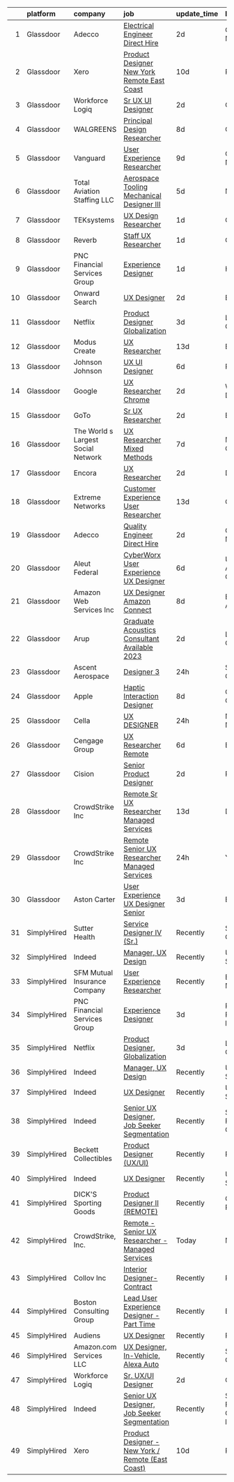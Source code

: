 

|    | platform    | company                            | job                                                                                                                                                                                                                                                                                                                                                                                                                                                                                                                                                                                                                                                                                                                                                                                                                                                                                                                                                                                                                                                                                                                                                                                                                                                                                                                                                                     | update_time   | location                       |
|---:|:------------|:-----------------------------------|:------------------------------------------------------------------------------------------------------------------------------------------------------------------------------------------------------------------------------------------------------------------------------------------------------------------------------------------------------------------------------------------------------------------------------------------------------------------------------------------------------------------------------------------------------------------------------------------------------------------------------------------------------------------------------------------------------------------------------------------------------------------------------------------------------------------------------------------------------------------------------------------------------------------------------------------------------------------------------------------------------------------------------------------------------------------------------------------------------------------------------------------------------------------------------------------------------------------------------------------------------------------------------------------------------------------------------------------------------------------------|:--------------|:-------------------------------|
|  1 | Glassdoor   | Adecco                             | [Electrical Engineer   Direct Hire](https://www.glassdoor.com/partner/jobListing.htm?pos=109&ao=1110586&s=58&guid=00000183451fde87a4c8a52c8d98a5ab&src=GD_JOB_AD&t=SR&vt=w&ea=1&cs=1_6cfad7b3&cb=1663312060378&jobListingId=1008137382201&cpc=FB7E4A1762AE5BEC&jrtk=3-0-1gd2hvnloklt0801-1gd2hvnm7itn1800-994e80d32d71e9fa--6NYlbfkN0CsARmfH1XNQTa22oGIIJ18FtyAjbQsgfeQZpddTLaeHhygH4euGCkj3BcQzwrXkBbIRS-vZFjZ0lbdCsizEMPlVC0lVP3UHYYpBP7Spi8b8irByz7ZmtgBn7YkGVA8Ckvr23vtu7IOhkSkc8-iKHkPdHzN75MUUeNCw5pza473IBbE3oH1x6WeCmdtwh-pnh76yL5QdbJ1-arEk7hzmwBHSazbZ9vvWYaZtLx-qa7atwmH3LNv733inf_978cknn48RXh-ibz9Cuw9zv0prlinR2UALBZD7Ce7x_agpd4dQAwhgzEFMlCmhwCH3iTIP6-Pr1DjMAG0LzQYYkU9fcDwdy36bqlxykqAF3wnVU9F6DJfDYl2KYY3bKVWl2h_LNJmphkuUJCi89hchxCTHPzNz0VpYjjl7RHOqds3q-1zDA1zH1BTm4L-fJS1HUFd-E6PMpmR3YWJIo6BnTVNlMZnELbOhZI7EhM6RkV_T-b3wX6BldDsCPwMeo32e2fFyKhfIMQvQKH30CZjXd4vAx0VrwVBWquhliIa2Ja2y6CWKG0P-D5eGzT35HLP2necu5rAy_NJ2Vfbmh1w67OgEKfWyqI-fNmPOvvoWnFDErndjifVwRZOsYS5KEiz4PpQ-UVBVJpbzV9NIS-cklm90Mwa2Viyiff5rbfgrFnLOchOImiFwXsSMaUm3KeID158Gn5SfLwrXyVyqtYUkvRIZTzb-oQJ_tDvEnFPoiRM85VFzXkJQ8v4Bm3Q6XUyj1rTc30UhLH4NXjb7ihtxH4lz1c7lcWz1YADF51WXC52GPlh-3Q2msepaPL7NIu6uL1HDXJY7FaVE0zgq38OVV1d2J1VIq-hYn8rpOfeaI0pi3nx4-6hk8nUXfJqEpRxydnnJ3Xlnysami1gQ3AViA_a8o6-h7dUcx7bhRI%3D)                                                              | 2d            | Gloucester, MA                 |
|  2 | Glassdoor   | Xero                               | [Product Designer   New York   Remote  East Coast ](https://www.glassdoor.com/partner/jobListing.htm?pos=101&ao=1110586&s=58&guid=00000183451fde87a4c8a52c8d98a5ab&src=GD_JOB_AD&t=SR&vt=w&cs=1_823c4bf7&cb=1663312060376&jobListingId=1008119464057&cpc=1160948BCBA38B5B&jrtk=3-0-1gd2hvnloklt0801-1gd2hvnm7itn1800-d42ffd1146131f09--6NYlbfkN0COvs0giDBQSZxCgxtGlP9F2rqb7f8qKMvTQKRfo9Z2aBBfdNwhT-PCbca6Tg6UbePLXSL2kZ8wB6QVlHX3jNKcLB3QdhbnaHtCR8dPv0f5XN7MxS1xg2rPm-swsPuD68rYGuZICUqkSSh1BmczAVfWYENYm4GY3NcwVq0TyWHY8ONw9rx7low6CFFsyZyTqD3aaqxgsjtyJQlQxkFMamgqREs6DofE8i4uxT48AjFQzsE2Q8DlISijBUpNorTORqbpivDkZcSAJVANsc2IxSFoLoOU99E6ELe6zL23dGHr-hSsOM7up0ll_a_5MR3KqVUTJa6IlFQY4DIp2-rOlHbVgZ8PQjI9_i6Fy_jv4AuxGtskefOJUNpGtpZukVWFD1vehlgXrqeilAurlTUCAUrNdB4UU6CozkT5Ma51glqjYMGTlEuI87aJn67RZ71d616sFLWtA1c77cI0_ktC2lLQG3YHZewj4WL1TYXbur8-bUmZHEqGYkiQMdBlYRCyBPSFZL3N3G1qRzc2cWEpalrhxCtRGwsILW0Q_81X-XqzjHM1dAPfeNxsti5cbIiySds%3D)                                                                                                                                                                                                                                                                                                                                                                                                                   | 10d           | Remote                         |
|  3 | Glassdoor   | Workforce Logiq                    | [Sr  UX UI Designer](https://www.glassdoor.com/partner/jobListing.htm?pos=103&ao=1110586&s=58&guid=00000183451fde87a4c8a52c8d98a5ab&src=GD_JOB_AD&t=SR&vt=w&cs=1_a84f98fa&cb=1663312060376&jobListingId=1008136049897&cpc=2CAED5C921A5F994&jrtk=3-0-1gd2hvnloklt0801-1gd2hvnm7itn1800-d6dfca3bc1dbd836--6NYlbfkN0BhgsxSwl5lo7QzTbtXQkwPrIx61OQPxpk1VFOKOTLj9cEu6ZwTgNE0TNWZoeC26IbkaZfzGXY1Kmgk_7C9wWb6GIQdn0gULIs08Gg1MkzyL1gmCCumC7VizqmNDqh5FSeh-GHXxW4068IGf2R39fRtsBQLQN_Yn2Xd7MMAFm15w1XIplyVTTqNBe-TUlHuf-qbeyS92bpi-d_94DwgCWzUqq6RCK_YKRPQFfVK5PhcqhqaKDI11xbkJDuru4sQfSewHZY9CHrKrWF-ArRpq0fk2NTm2eJ9RB0HHTOlG_IZ8xw3hs6WxdktbSgoravDRphoKtMG2J2QCUr4dSfWie1g3CRIUkS-nQxbqpB3QIinJhmxKXwpIP9vTpvaMJmqjYn70alumJMcKf6ZyB3tzzleeRADnJrBa2BxChzoHCZ91GJ-yIYK1WXY0vzCXJDTwNcF0_D5Xu9-Kuqy5DWInroJHHYUAqOhdtDMVB4VjIYJbVN22RsTpp9NHghAmpT61OllCzBoauq0E8NDcXewXsPWqIv-lsd4PTiT-jtpoxftp0bJTRWPjV61UXrQpaBvq1dFRGe_bdnnlBwSXIFUaNiO0ZDF6Q_dNKoE19jsOYON9oXoXOJGOsHCrlrNozuDzdAPalibQL2tEmSqqI8LdWkS4Zo2Ji0XUHgrwJiPP5gzsA0GMduilNqESQ7AquL8YFcgoQvuuXpLY_5eVOkzKz06WR1mblswgvjrF0z4nEZKb978AO7DRh-S)                                                                                                                                                                                                                                                                | 2d            | California                     |
|  4 | Glassdoor   | WALGREENS                          | [Principal Design Researcher](https://www.glassdoor.com/partner/jobListing.htm?pos=112&ao=1110586&s=58&guid=00000183451fde87a4c8a52c8d98a5ab&src=GD_JOB_AD&t=SR&vt=w&ea=1&cs=1_18d309be&cb=1663312060378&jobListingId=1008123372215&cpc=654405A9B1E0A9F5&jrtk=3-0-1gd2hvnloklt0801-1gd2hvnm7itn1800-da1a050a4c0bfca3--6NYlbfkN0DjFJdVF8xT6Dx_Amb_qp16VFdGPom6iJ3DXC72xT6OlsDHd6dw58O5vXTq8utQTBupbXFjGdJH9UypqiefbqZa0WqoHxT1lx7rGDa65ZwZK99GDbL3QgPXv3GPrwAePYclNvAa9edU6328mt8w2gjxv-ih9RA1v8B5Ks58kxxzK2F0vKVqVK53TuwjVRcOaY2azucHb3yR0XsfRlPquqpVWKYD304yGSKvE0J-2dxlWfZslqvMYZwgxAs8gXu0K0kbmt4T96UMp49ZhXF8i2f68T3ex0VcCybOQ4sVFxLgSUuyNEXFZ756ItGpimjm4sbjvsb81TqhSDGe4AKkD6S5acHPnkUJsAuQCmjpdXdhsrccAKyq_LtVKJkS9SZUHzCNe9XYx0VKJlkNDGcRNrQQDDP2eSgdBD-x8m8wKhQwjgZkTJ6R7tKLSZXzaZwePBHxYtV36OoVExNQPBsApxd9FVoG8uFnydTjk_TwKGparEoeX-2UKI-i53_5Z79w5DHOYQvIHwOImw%3D%3D)                                                                                                                                                                                                                                                                                                                                                                                                                                                                                      | 8d            | Chicago, IL                    |
|  5 | Glassdoor   | Vanguard                           | [User Experience Researcher](https://www.glassdoor.com/partner/jobListing.htm?pos=130&ao=1136043&s=58&guid=00000183451fde87a4c8a52c8d98a5ab&src=GD_JOB_AD&t=SR&vt=w&cs=1_8b45ba1a&cb=1663312060384&jobListingId=1008121346992&jrtk=3-0-1gd2hvnloklt0801-1gd2hvnm7itn1800-f8258fc27631a759-)                                                                                                                                                                                                                                                                                                                                                                                                                                                                                                                                                                                                                                                                                                                                                                                                                                                                                                                                                                                                                                                                             | 9d            | Charlotte, NC                  |
|  6 | Glassdoor   | Total Aviation Staffing  LLC       | [Aerospace Tooling Mechanical Designer III](https://www.glassdoor.com/partner/jobListing.htm?pos=129&ao=1136043&s=58&guid=00000183451fde87a4c8a52c8d98a5ab&src=GD_JOB_AD&t=SR&vt=w&ea=1&cs=1_0e13b23c&cb=1663312060384&jobListingId=1008131274698&jrtk=3-0-1gd2hvnloklt0801-1gd2hvnm7itn1800-f748dc3483d3603e-)                                                                                                                                                                                                                                                                                                                                                                                                                                                                                                                                                                                                                                                                                                                                                                                                                                                                                                                                                                                                                                                         | 5d            | Macomb, MI                     |
|  7 | Glassdoor   | TEKsystems                         | [UX Design Researcher](https://www.glassdoor.com/partner/jobListing.htm?pos=107&ao=1110586&s=58&guid=00000183451fde87a4c8a52c8d98a5ab&src=GD_JOB_AD&t=SR&vt=w&cs=1_b304abe9&cb=1663312060377&jobListingId=1008139170499&cpc=9908D8D4413DBB8A&jrtk=3-0-1gd2hvnloklt0801-1gd2hvnm7itn1800-75228bd0f8383f41--6NYlbfkN0AuKz8EBO1xHDEL7V2YF9xF3dC_I9B9i-Zw2Jh8clPMK3KTieKealHQMRxLfyLBLKJ_aEawN_FtcgMaP4ZQRHA2lbBNhsjmobvHY-pf1HwCSfKCMOpUg9X-9hskFRVy_DTllsu8CsYZT_Eu0kI-xEIrbbIOaobzwqjVZzP1XA0BLCOJBtZZEDPgeScCZHAUyI0-O0p2xGSDjWI6Gf1Zt0DwXlXN4UW8p_BwRpgOlt03s12Pmd0SdEwkU3UBtJ0jyhTN1GnrwGootBPSdcQfN3e0HftyQW1HGCQX4u9YfBpIIwAloGDpWYgaUU9zVRpdoxrhQfnMWGPemn0LUU2n21x4qe35Qsn8sOXg78gHrolmKOxhrBIYPXo9YmIqOIuG-7CI-ACNWYjNdZ6Z8_V3o3n_6fMqiYpg-FCoHSi6HgIC8zYjy7yL3hofnF6-mOaAWZJDGDmMPrYRRMxIt8URyqkzlPazMad8EPEcXkXnBd6gCZWlfs6Ssbbt2QCKas1OPIPcIjIxdRcN17Qvx98L0BrhlynSk0EnQ1--KjuwtuEqLLLAYJ6wkyCZcuWGneIDXyC7mEq3Oc47Vr1nE_PL9r4oD0fp8kEg__8Ab6ia90IdKPtpqhLp1dPq_8TsWbiqyletS7yj3SXFsRaIW8n96VECGj8u2AFPy5fSc1joC6VIW_AjxP7QPRsibfVvjLtGUmV-_a76XFQ3XqnIu3xW-rOT3QRKIJ2IRheMZS97ehgtlBb_x0a3YggbkWX7bRslnuWlXPM3nBt7bLMaHHalSbwCh-A8OzYZk87KjKZjTtKob_ORnFkv8T85ZFFdnwFgrK0jQuvPMmqum2vt7QgEtOJYzFX07gJGYY3rujaz8R6y7Uv3ZAQ98K17ZZF65KQvEJSnIeT191WA0nBZE_1Z5fBb8HJV8WYN3o0%3D)                                                                                | 1d            | Chicago, IL                    |
|  8 | Glassdoor   | Reverb                             | [Staff UX Researcher](https://www.glassdoor.com/partner/jobListing.htm?pos=127&ao=1136043&s=58&guid=00000183451fde87a4c8a52c8d98a5ab&src=GD_JOB_AD&t=SR&vt=w&cs=1_9d16360e&cb=1663312060383&jobListingId=1008141029699&jrtk=3-0-1gd2hvnloklt0801-1gd2hvnm7itn1800-2c5c5dbaae6838d5-)                                                                                                                                                                                                                                                                                                                                                                                                                                                                                                                                                                                                                                                                                                                                                                                                                                                                                                                                                                                                                                                                                    | 1d            | Chicago, IL                    |
|  9 | Glassdoor   | PNC Financial Services Group       | [Experience Designer](https://www.glassdoor.com/partner/jobListing.htm?pos=117&ao=1136043&s=58&guid=00000183451fde87a4c8a52c8d98a5ab&src=GD_JOB_AD&t=SR&vt=w&cs=1_40359eff&cb=1663312060379&jobListingId=1008138840503&jrtk=3-0-1gd2hvnloklt0801-1gd2hvnm7itn1800-cb36401792704d98-)                                                                                                                                                                                                                                                                                                                                                                                                                                                                                                                                                                                                                                                                                                                                                                                                                                                                                                                                                                                                                                                                                    | 1d            | Home, PA                       |
| 10 | Glassdoor   | Onward Search                      | [UX Designer](https://www.glassdoor.com/partner/jobListing.htm?pos=104&ao=1110586&s=58&guid=00000183451fde87a4c8a52c8d98a5ab&src=GD_JOB_AD&t=SR&vt=w&cs=1_9e57a66f&cb=1663312060377&jobListingId=1008136559863&cpc=2F9DD8B511C89582&jrtk=3-0-1gd2hvnloklt0801-1gd2hvnm7itn1800-d6b1615ea4f0fd8c--6NYlbfkN0B7YoEZZ2QAGDyEGGmBPAUWSHc1Mt3sMCn9FehKcWA3w0jw7EbYYLNYdQbp0yVH2ft171ewkQnhphDIuRz7jdgfyyJKsov_anjcPfv4lZVzjGarJ4lfk3PUQekq5k8mgCwOl4hJYVUfowdmbTBrre8fI3vpTlvldise4mMd4iA0DKxHoTPdv_0M1u666wdRCguE5gz9EqbLqdByywY7DMFsblfI0H10FX8MypvDXta8nGo-n9G7LtoX1rP8c0QqYM_JumSqvrn4jzDkGxb2ibBDOuisVxb_o_fb-P_yT53crnRM6LO9GaHP7sj-smSCZ1k3RO8viShpDzH_hxcnaBh7IxZ1_ZFt_NDry4pIF3rPvEaGkt0ij3197OlcrxKwc-dilQvHVzqLuEs7RCwKwDExUHPC8k8NSNvtUq_LN8wXWO11XRywRkDEMkSa_7vNMFh7jC9SEpVtFziErsCk5Wd-n3e9QRZBbkzGRZaVZm8BUTkCDilvKP1wcdVJTytZIG2zBvbMoYrT-GJRruC8eA81T_AT6gwQSnXdrF3P9kmujygfgXpvWTUhZS2RUeNzf6QPoQSUkBHt19264b1Dn5G_-Yzr_13a5Bch7HV7HqDUq4y69HwUsku5HEFZ_FQpt2D3O4GrgJwBU2xovEoTDUacoFqRvv-ryyzByMpCrVG0OTJ33SJxzHSd6tqqOu6QgXUnSo5vbJmYJbesLIK1sijheQ1GoHAp3Mcig9Ta1LqY-CTY8QJ27ZU4p60C75ibrQdVfEXV3iSqyXOZtYIF6-ZiJtRuQq0dhOl5-xLgVmzDkwqDLyDaB9cQEYS0QLTbRs7OhCSYKs6ZuwGz-G3oqPU4ex9yn94MQfsM1i1m2RLccFCGk5ugp8WgH6hqt2jVhGw0mTE3rBuLgJ9yGSB6cArvNU2_ubesVfcryQe-qgDrX89367JV7rq45Y3Iy3nTCI44xq3CHtWJs4G-_GZnvHEQqR5iapFVaLKJO0BxE0NgCw%3D%3D)           | 2d            | Brooklyn, NY                   |
| 11 | Glassdoor   | Netflix                            | [Product Designer  Globalization](https://www.glassdoor.com/partner/jobListing.htm?pos=115&ao=1136043&s=58&guid=00000183451fde87a4c8a52c8d98a5ab&src=GD_JOB_AD&t=SR&vt=w&cs=1_9814845d&cb=1663312060379&jobListingId=1008134720516&jrtk=3-0-1gd2hvnloklt0801-1gd2hvnm7itn1800-661e162cc414c879-)                                                                                                                                                                                                                                                                                                                                                                                                                                                                                                                                                                                                                                                                                                                                                                                                                                                                                                                                                                                                                                                                        | 3d            | Los Angeles, CA                |
| 12 | Glassdoor   | Modus Create                       | [UX Researcher](https://www.glassdoor.com/partner/jobListing.htm?pos=124&ao=1136043&s=58&guid=00000183451fde87a4c8a52c8d98a5ab&src=GD_JOB_AD&t=SR&vt=w&ea=1&cs=1_f67e7aa7&cb=1663312060383&jobListingId=1008114351264&jrtk=3-0-1gd2hvnloklt0801-1gd2hvnm7itn1800-e3bc2d0ca96ae0ab-)                                                                                                                                                                                                                                                                                                                                                                                                                                                                                                                                                                                                                                                                                                                                                                                                                                                                                                                                                                                                                                                                                     | 13d           | Boston, MA                     |
| 13 | Glassdoor   | Johnson   Johnson                  | [UX UI Designer](https://www.glassdoor.com/partner/jobListing.htm?pos=119&ao=1136043&s=58&guid=00000183451fde87a4c8a52c8d98a5ab&src=GD_JOB_AD&t=SR&vt=w&cs=1_04bdeae3&cb=1663312060382&jobListingId=1008128369834&jrtk=3-0-1gd2hvnloklt0801-1gd2hvnm7itn1800-571297199a56e5ce-)                                                                                                                                                                                                                                                                                                                                                                                                                                                                                                                                                                                                                                                                                                                                                                                                                                                                                                                                                                                                                                                                                         | 6d            | Raritan, NJ                    |
| 14 | Glassdoor   | Google                             | [UX Researcher  Chrome](https://www.glassdoor.com/partner/jobListing.htm?pos=116&ao=1136043&s=58&guid=00000183451fde87a4c8a52c8d98a5ab&src=GD_JOB_AD&t=SR&vt=w&cs=1_4376f52b&cb=1663312060379&jobListingId=1008137925866&jrtk=3-0-1gd2hvnloklt0801-1gd2hvnm7itn1800-d82f68b7b647694f-)                                                                                                                                                                                                                                                                                                                                                                                                                                                                                                                                                                                                                                                                                                                                                                                                                                                                                                                                                                                                                                                                                  | 2d            | Washington, DC                 |
| 15 | Glassdoor   | GoTo                               | [Sr  UX Researcher](https://www.glassdoor.com/partner/jobListing.htm?pos=102&ao=1110586&s=58&guid=00000183451fde87a4c8a52c8d98a5ab&src=GD_JOB_AD&t=SR&vt=w&cs=1_40fafdab&cb=1663312060376&jobListingId=1008136047338&cpc=FDA93C03AE7AED37&jrtk=3-0-1gd2hvnloklt0801-1gd2hvnm7itn1800-cc8c35999ee38a36--6NYlbfkN0DXrBR656PqShB4nd9ExliYcIGoAa-Cw4zASH8sJAtKR0gdmhG0ERYtLXIRQUmGOjMeS91mUPuoV6ag9VL4ZJ8JMuRMei5Px9kneRn0URmppmA6AKjKYkk7E5TkuFwA7PmMKrAgXmB_rJlO-XtQtH-F3_UneFLkBZMbtE0VA-xmmC3XbFQPp4zRjdBybYuZU93LYmkeAN__7pJeqmUqA4hlekPtzg2mCKvYF6VXyzhy8iyyZDHVyMfkC7kBVq57lHoL0G-CNIAprxQRt4UhDtqm3YZw2kQtYX3FnhSjpULwfjs09zGLb76B6NKs8WqYnsqAZS789IxX9SZ-FWoMqwpaKUyQLLdU-eesLe24bs66-t6F6a7wWawMFWpjZHANqCFdY9MtmKura5277lryWlDFiYoKEh2iol08pjCrXOEe8y43SPMras_4gjWCbxIZDvlRW0DQAf6XqQiO7U429SxQsMzAU3RDJgUUpiWnXaUdL2aWgKJHP86OGfqOvlqYIYTfXqNIyOGoPScy4I-jTTHmLGSPFM5MeQFkgg4IhkiUQqAHvKLf4f4o2SMhwoTuzr-vCeEtpLkd3YIyEe8w4WwIGFYso-_UeEyJ58LlhvCTJrJ08m55o6pWjXZwLeyxBLM4mDT5yuC4de8qZkRbjQteuLc3HFIBlQwhNelfZ_FbhQcUThMfnuQ7U3mOOT6q-7qbtcCJ0kv0r-C6TNXnpxWLRIu7sKkXatPjAXrgQg-V9p-BL2AFOWHyhfu9uu9z5K2z6c02vwrScFdAVqBin4eR8n2mV5mfVv-WWBPzpscElDfp1-cwdP01CqnQF8TQ2rOEWYd3yqLxKIdYxkKUupjbsisE3YAhBenawOjGQWzsXm-gKkPJkYpAQiN4-PjXdCGbXjPCjigNlpdi93tOhkemtyYrCF1QD8QNxOUYA864E8oQLX6qv3x7I-YAqra3g6tUbJmCz7nsnqtHWEmCS7E5ov6M_YeAXa2w08O0pK8A2k28NPfpY8hx) | 2d            | Boston, MA                     |
| 16 | Glassdoor   | The World s Largest Social Network | [UX Researcher  Mixed Methods ](https://www.glassdoor.com/partner/jobListing.htm?pos=108&ao=1110586&s=58&guid=00000183451fde87a4c8a52c8d98a5ab&src=GD_JOB_AD&t=SR&vt=w&ea=1&cs=1_7097afd8&cb=1663312060378&jobListingId=1008127980013&cpc=B101C867B3EF2D75&jrtk=3-0-1gd2hvnloklt0801-1gd2hvnm7itn1800-95064e1ee481b041--6NYlbfkN0DSgjPPcnEdvoK3uuxfISLALE6pB1FR7YSHOr_tSg5_QGIhoz_2VqUepdcKLBLI_zT6UW54Cd1fNtknZtOrKjgZadErINrxE8UWz8nhuzt5Ng7HjwsUvgsuMMigsisLFyIIJVED45QTVyAR7WXJBxBSS4o8NpMWLNvnqKZVDh8d6QsKqS5n2y3TdaxoInDTJt7wVBJoNJI0gXKz1-yn5jQNK4jL8E3t6m4A4LYKFxGW3esEwnJCUlxmxC62OG6FDqwhA2JzLwrByt2J7e-gxbI09HSieCQo4sc0KFWiZ0xjZtuOT1Z-myHR-RfkTH0yqkdv5ik51CaU5I7YmpIUpm3eXHhCEN1V2YiCZB3T4hbR3oH4GqfVLrfh7t3fXacny4LFlyJPKOMkQ1b2DVB4ol5J-5y39tiLW9iOkaKa_zh0WFl7qe2ploH_oNWH7tQKoUwXqtgPg4bHX246Yaqd3WBgYL9NVyp9_e8NPNxpE4N-dQM7jFPlFGqBp_Cpu7-WiWWwhinFL2Lebc38pNc-LSefur1KTpvqjzQlT3tGWoJdmKSDEulZx07VlNzaISg3QQKsWB17pBCTjbtbNn6ZrdvQ)                                                                                                                                                                                                                                                                                                                                                                                                                | 7d            | Menlo Park, CA                 |
| 17 | Glassdoor   | Encora                             | [UX Researcher](https://www.glassdoor.com/partner/jobListing.htm?pos=126&ao=1136043&s=58&guid=00000183451fde87a4c8a52c8d98a5ab&src=GD_JOB_AD&t=SR&vt=w&ea=1&cs=1_626dd9cf&cb=1663312060383&jobListingId=1008137262775&jrtk=3-0-1gd2hvnloklt0801-1gd2hvnm7itn1800-1d47222d3e13aef9-)                                                                                                                                                                                                                                                                                                                                                                                                                                                                                                                                                                                                                                                                                                                                                                                                                                                                                                                                                                                                                                                                                     | 2d            | Dallas, TX                     |
| 18 | Glassdoor   | Extreme Networks                   | [Customer Experience User Researcher](https://www.glassdoor.com/partner/jobListing.htm?pos=123&ao=1136043&s=58&guid=00000183451fde87a4c8a52c8d98a5ab&src=GD_JOB_AD&t=SR&vt=w&cs=1_071d56e6&cb=1663312060382&jobListingId=1008114863387&jrtk=3-0-1gd2hvnloklt0801-1gd2hvnm7itn1800-20ad01afe9fa41f7-)                                                                                                                                                                                                                                                                                                                                                                                                                                                                                                                                                                                                                                                                                                                                                                                                                                                                                                                                                                                                                                                                    | 13d           | California                     |
| 19 | Glassdoor   | Adecco                             | [Quality Engineer  Direct Hire](https://www.glassdoor.com/partner/jobListing.htm?pos=110&ao=1110586&s=58&guid=00000183451fde87a4c8a52c8d98a5ab&src=GD_JOB_AD&t=SR&vt=w&ea=1&cs=1_4b3bd049&cb=1663312060378&jobListingId=1008137382222&cpc=654405A9B1E0A9F5&jrtk=3-0-1gd2hvnloklt0801-1gd2hvnm7itn1800-ca5f45e3e8f4654a--6NYlbfkN0CsARmfH1XNQTa22oGIIJ18FtyAjbQsgfeQZpddTLaeHhygH4euGCkj3BcQzwrXkBbIRS-vZFjZ0nLZWt3VDFLMBP8hU3nShTTVSnc-6Zn9k4auwPULwJhdYOmn8zHcUF9HbkpzYW7Vh_-aHZ3Bg1ZC6QSWF-Jm7tmVzqqe9Asborlpaz0F4G8hKzGP8PKJSC5rKMHwTBAZvKV70g-aDeGO3O6YSwVSv5pv36YuMsm8Seqt5yfV-FLrudlT8oy_e3DpkF9PE-ylryh-YtP-hAA9LHKddpJNO9ty2DzLVhfojdCnPYmJ24N3bjzQSPZPkOUgREfAlPZReV16Xnuimq91pTE48Z7n4hlDh-L4LZnkdZqBG9lRjaDzGen3f_2kogRaxaGPaS_FUfbPq_Ky0clBKD4FOSdYeEJTUw81UYYoA1Hl4jGyW_ySSgY_CkZWnKKid8IZbX0xs5mirlrQWb92n-Q7zB7o3uGFnfwVE57_XRljFVumT54acrW4ZYflqscQp1gai60HxMPwXDRJCZYqsUKLjlMy0_M1-a5_0TR4xuu6sChzt_sqM6vP0wYJyXpxAMIXJcQV2nhTW0fzWxP-a9NhpSRkA8K7dpiezuoa7wdJ1bK6cJNHzCa-CWDKuiyeJAQgRgVmaGSlAR-nZI9J6RNOixlH6MgNoACpu8GhzvJjQVB_1gZhdid71Yt0y7AUEtu5DhHqe0U_Cw4QFJcXLpLuTOQF6JrEybOC2LAhXDycq6RHNgkB5ZCSHY6O_ayoWoQeuiuLGbqazXX77DxdNfMlAIbNx68b_9kf9o9sK_Vk1AhG5JBccDvL4r_HA00UPl1wbzdfVA1JOZfuQnbo83uaL__mXccdU3YXFd22rfJlMp6jigiyFyNN3rnH20i_sWqXuIrbgIFf8927DnskJbZmY6BPd_4%3D)                                                                  | 2d            | Gloucester, MA                 |
| 20 | Glassdoor   | Aleut Federal                      | [CyberWorx User Experience  UX  Designer](https://www.glassdoor.com/partner/jobListing.htm?pos=125&ao=1136043&s=58&guid=00000183451fde87a4c8a52c8d98a5ab&src=GD_JOB_AD&t=SR&vt=w&cs=1_dd9e729e&cb=1663312060383&jobListingId=1008129771102&jrtk=3-0-1gd2hvnloklt0801-1gd2hvnm7itn1800-8be8d19575ddc2c8-)                                                                                                                                                                                                                                                                                                                                                                                                                                                                                                                                                                                                                                                                                                                                                                                                                                                                                                                                                                                                                                                                | 6d            | U S A F Academy, CO            |
| 21 | Glassdoor   | Amazon Web Services  Inc           | [UX Designer  Amazon Connect](https://www.glassdoor.com/partner/jobListing.htm?pos=113&ao=1136043&s=58&guid=00000183451fde87a4c8a52c8d98a5ab&src=GD_JOB_AD&t=SR&vt=w&cs=1_363d5ed9&cb=1663312060378&jobListingId=1008122416308&jrtk=3-0-1gd2hvnloklt0801-1gd2hvnm7itn1800-4e39ea93cab7afc9-)                                                                                                                                                                                                                                                                                                                                                                                                                                                                                                                                                                                                                                                                                                                                                                                                                                                                                                                                                                                                                                                                            | 8d            | East Palo Alto, CA             |
| 22 | Glassdoor   | Arup                               | [Graduate Acoustics Consultant  Available 2023 ](https://www.glassdoor.com/partner/jobListing.htm?pos=122&ao=1136043&s=58&guid=00000183451fde87a4c8a52c8d98a5ab&src=GD_JOB_AD&t=SR&vt=w&cs=1_33703564&cb=1663312060382&jobListingId=1008137734636&jrtk=3-0-1gd2hvnloklt0801-1gd2hvnm7itn1800-cf8cc2c07e627800-)                                                                                                                                                                                                                                                                                                                                                                                                                                                                                                                                                                                                                                                                                                                                                                                                                                                                                                                                                                                                                                                         | 2d            | Los Angeles, CA                |
| 23 | Glassdoor   | Ascent Aerospace                   | [Designer 3](https://www.glassdoor.com/partner/jobListing.htm?pos=121&ao=1136043&s=58&guid=00000183451fde87a4c8a52c8d98a5ab&src=GD_JOB_AD&t=SR&vt=w&cs=1_abec9e3f&cb=1663312060382&jobListingId=1008143353074&jrtk=3-0-1gd2hvnloklt0801-1gd2hvnm7itn1800-4065a33b84859405-)                                                                                                                                                                                                                                                                                                                                                                                                                                                                                                                                                                                                                                                                                                                                                                                                                                                                                                                                                                                                                                                                                             | 24h           | Santa Ana, CA                  |
| 24 | Glassdoor   | Apple                              | [Haptic Interaction Designer](https://www.glassdoor.com/partner/jobListing.htm?pos=114&ao=1136043&s=58&guid=00000183451fde87a4c8a52c8d98a5ab&src=GD_JOB_AD&t=SR&vt=w&cs=1_9dc3b1b9&cb=1663312060379&jobListingId=1008124951425&jrtk=3-0-1gd2hvnloklt0801-1gd2hvnm7itn1800-f09153b84c107bae-)                                                                                                                                                                                                                                                                                                                                                                                                                                                                                                                                                                                                                                                                                                                                                                                                                                                                                                                                                                                                                                                                            | 8d            | Cupertino, CA                  |
| 25 | Glassdoor   | Cella                              | [UX DESIGNER](https://www.glassdoor.com/partner/jobListing.htm?pos=120&ao=1136043&s=58&guid=00000183451fde87a4c8a52c8d98a5ab&src=GD_JOB_AD&t=SR&vt=w&cs=1_828b319e&cb=1663312060382&jobListingId=1008142953328&jrtk=3-0-1gd2hvnloklt0801-1gd2hvnm7itn1800-f4e0c1ad89f4eef1-)                                                                                                                                                                                                                                                                                                                                                                                                                                                                                                                                                                                                                                                                                                                                                                                                                                                                                                                                                                                                                                                                                            | 24h           | New York, NY                   |
| 26 | Glassdoor   | Cengage Group                      | [UX Researcher   Remote](https://www.glassdoor.com/partner/jobListing.htm?pos=128&ao=1136043&s=58&guid=00000183451fde87a4c8a52c8d98a5ab&src=GD_JOB_AD&t=SR&vt=w&cs=1_33167fd0&cb=1663312060383&jobListingId=1008129649729&jrtk=3-0-1gd2hvnloklt0801-1gd2hvnm7itn1800-85a3a59499153edc-)                                                                                                                                                                                                                                                                                                                                                                                                                                                                                                                                                                                                                                                                                                                                                                                                                                                                                                                                                                                                                                                                                 | 6d            | Boston, MA                     |
| 27 | Glassdoor   | Cision                             | [Senior Product Designer](https://www.glassdoor.com/partner/jobListing.htm?pos=118&ao=1136043&s=58&guid=00000183451fde87a4c8a52c8d98a5ab&src=GD_JOB_AD&t=SR&vt=w&cs=1_b2407844&cb=1663312060380&jobListingId=1008136913186&jrtk=3-0-1gd2hvnloklt0801-1gd2hvnm7itn1800-6a0df666fcebec35-)                                                                                                                                                                                                                                                                                                                                                                                                                                                                                                                                                                                                                                                                                                                                                                                                                                                                                                                                                                                                                                                                                | 2d            | Remote                         |
| 28 | Glassdoor   | CrowdStrike  Inc                   | [Remote   Sr  UX Researcher   Managed Services](https://www.glassdoor.com/partner/jobListing.htm?pos=105&ao=1110586&s=58&guid=00000183451fde87a4c8a52c8d98a5ab&src=GD_JOB_AD&t=SR&vt=w&cs=1_8243b508&cb=1663312060377&jobListingId=1008115037419&cpc=F41FEAB56D215062&jrtk=3-0-1gd2hvnloklt0801-1gd2hvnm7itn1800-075084a6551454cf--6NYlbfkN0Cu2CVlb3GO4Nf7aS8SXsFwjpUbSKkwsJRaJhRnAEdqU2uA_tXhGJmrQ13aseQPM3wtyv4rddNi2xeMGTFJi3FTE9PonVKnqdHs-eIqUDsgMiLdN8wKtnuKhcOun2Hu39mlT5ojG2hZb9ZaJ0KO9NUTM9z8X2yuxtnxfiCXB3g9TFRdgMMy3kWBKDoS_1CfsTYpWeMaoinrX1wpbpAHZxS3jnlLf_Zxj0L-pHqHO0pe9GwkUiezSu3q1GlC5DORVpKFHY0stu2r5bET6fhxBV12RQocBK6k2cjhgmT9ebzsZPmwDX3dF3tttRtu9TLN3jTHkEeLUHtCRv_NIPYPpXdSFQHP1PX62AEOejJE7wj0ZxwAuet5lKyPXmsQ4xoJ2POXfPOjzK3By7mSiziUznN8uSyRLGapfQR2dIv504HxsjqReixjlB2CW1IUarL1tGqP5OHwPtVN_tgGH7DelOYkZ0wxCA5th_81NYZAOlIB4p_hMzFkN3Fynzz5eADUlsW0jiGY7ipIqRifWfqDXzqvzNDEzKCz-EgqkGblgxMOAdFrssVeOtLybASoN4Bz8w2dVXQ5QcKrrnUVzbX_7y7tsAg-CfFcqrtJuhm9WC4foYFiU8GwzLXZtuC69gol8QVkRiPg0jU-cMaxROTvNYI63Lg0dAwmzUulZvvNcz88rL0msH4TlcxKK9MAx07i2S4AtgG2heDLAaMMy7BTBX-IEQG7dFwtmB-dPjre66ojlg%3D%3D)                                                                                                                                                                                                                                         | 13d           | Dallas, TX                     |
| 29 | Glassdoor   | CrowdStrike  Inc                   | [Remote   Senior UX Researcher   Managed Services](https://www.glassdoor.com/partner/jobListing.htm?pos=106&ao=1110586&s=58&guid=00000183451fde87a4c8a52c8d98a5ab&src=GD_JOB_AD&t=SR&vt=w&cs=1_70599be9&cb=1663312060377&jobListingId=1008141978517&cpc=9908D8D4413DBB8A&jrtk=3-0-1gd2hvnloklt0801-1gd2hvnm7itn1800-42ad2b3fc0205817--6NYlbfkN0Cu2CVlb3GO4Nf7aS8SXsFwjpUbSKkwsJRaJhRnAEdqU2uA_tXhGJmrLgmgCXfBRQVm6w2_7k_7mfzW7hCTI_fNlj0dK1EzlQtjupfs5UWiYL8JQUwXLHL9YyZ2Kn7ns941HbOy-4BkcgjCcuFE8_h9w3cH1y-agd9djfjRvH9wexhbf5Br7ljtU-yRGiZ2PqStmM-KokQwR7shbuwpK3SVYdBdIi8eXBaU5ISXFf2ee5WEiA5uiCIDYhyujtWbaOjRWNvQV1x0z-GVlyMiK2Oly5VJgGjVLZbsca3NTJa5csCtikoUCIvd4NIOhnVvyeSuUrFY_HvTysXwBmhTa7utJfrAN42unxKvLaZSpGA_iWsUMzyyEN2xVbkv5ntO2T4AFpOr3iTVFeEWDkIMfaYLV7oRbRDa66uMc7vXuulXtYMIWqybQtMq2pMFg2FJlvudtEVIXNB3A4F3RdkPDpo5lEDGlnsDy2rXl7DnriYCmT4QKwsdWRQrXFeLLci9Y1hwsuDqNBxxbHMeYxya8PydSPFsZ9LR1yReiyN1qFCd95NdrBAqBs-4XSFT0Wel5kAh47DzFEG5SqPRPT0L3m84BxKT068THKB3MXYGWtLOSoTLgIGLTUrrjWuwxIovz1-zadNv4GZ-nCCARTfAG8xQYy2r0bFGETh7G2VyIuzhCq-xfcvK2Cr2huEYY4d_uMKkkKhljx2ZiB6KEAG6g2GiQesk1ttMXwMcGTCucUwu4Q%3D%3D)                                                                                                                                                                                                                                      | 24h           | York, NY                       |
| 30 | Glassdoor   | Aston Carter                       | [User Experience  UX  Designer  Senior](https://www.glassdoor.com/partner/jobListing.htm?pos=111&ao=1110586&s=58&guid=00000183451fde87a4c8a52c8d98a5ab&src=GD_JOB_AD&t=SR&vt=w&ea=1&cs=1_e5e87639&cb=1663312060378&jobListingId=1008134976877&cpc=654405A9B1E0A9F5&jrtk=3-0-1gd2hvnloklt0801-1gd2hvnm7itn1800-3c82bcf52b4a058c--6NYlbfkN0ChYVx_I3yfZ_JDY3EFoivtqvi_stwnZ_kRt8Dowt_l_d1ydueao4NEv8X4QANiVn8DI4yPnC0nIMAr5ilHR2gEvXMJZnyMCWpXFpgeqUqJ1ascyU0-wFWfb6YZ6jo3LOrj8NWjAFKM73BDOeo-ClGQjhr0FQ-gG8dBFO72jIxB322axL9GV_7ty1Ygt3wWG2UpcZE8JNgFmlpSmg9xYvVcU3ysPe71dWFuvsFdlJcMI6tmTkmuf9NOl-cT_dan3UDNJC-VSDitifPhM0NVhY4Bn8kYOapGgjgaohryOWuPhqEVR5ZUSS3hHrW8RDC4LbuxwtRVUFGJEapNP_KSYBJUQdow2YC4mv0cF0NwHxavvCggUAtT5xKtFS4l2l2_5obuyQSjje6POJPrFmTlCfGbk1SJlEynKNO_-R-MPW90KRMNWorcRPLVMALvzDe7TGb7CwYe5UhSvBNX8kdSKIAJox1KAK-57fEQ2YR0tLqFFuV5Txl_5FUvqjhdMu7BWElRxtBj2CHEFKobuEsRdhDIiBXQ8J8Vtyck5LUcDPrMs72U5aaO5Z5FfBjYpo7pQreILIWokcDcgQYuhDehV-RcxmqNmLPv5tL4WPH3dp1hCWQG-2aGXFKWoZ-DjEHwdr5bwuldTzxS4IRvS5tVXXCy6tKoYgJH8GA6kV6MKYQiHsGbE3uRcC66ELGKb8KTwASB9n7W-iHSmRkO_62vbj5w3QkcILfCFwWbRkXox0ZJIwAf-Vb3Q-mo-VnlZYAHSYhaMyWooiEJnMMDV5MQlF22lad9VZEXhzoqYC134RtGrInAPq-nfZVaBE4KQzaDRdhyvqdanfrokUKEg49vRxVQlQR18u56GIw_rMBGcoTQn509XXHeOVlUyYMahbOg3jA7BHXIZza5qX_TPAF-84MP-fQPg9LYkhiDt0L5k7JbvazxhzCwsHplXtiMBddAbzbWrDTPoJ16cQ%3D%3D)            | 3d            | Brooklyn, NY                   |
| 31 | SimplyHired | Sutter Health                      | [Service Designer IV (Sr.)](https://www.simplyhired.com/job/x9x9pJ7fbOcU4APhpvoeTHpHPRaZXpz_Vkj77fuTdsIpyIFDeAggUw?q=generative+designer)                                                                                                                                                                                                                                                                                                                                                                                                                                                                                                                                                                                                                                                                                                                                                                                                                                                                                                                                                                                                                                                                                                                                                                                                                               | Recently      | San Carlos, CA                 |
| 32 | SimplyHired | Indeed                             | [Manager, UX Design](https://www.simplyhired.com/job/Bq589sK4IRMfwF5-KARscZ6LsNo2I05ZrwbHgWV1WMmQn8wB-Cg3yw?q=generative+designer)                                                                                                                                                                                                                                                                                                                                                                                                                                                                                                                                                                                                                                                                                                                                                                                                                                                                                                                                                                                                                                                                                                                                                                                                                                      | Recently      | United States                  |
| 33 | SimplyHired | SFM Mutual Insurance Company       | [User Experience Researcher](https://www.simplyhired.com/job/q7YkSDr49eIMyGsjnEsWzQDcdRzh4LJi6vHhnUzHogohwIPFoCfm4w?q=generative+designer)                                                                                                                                                                                                                                                                                                                                                                                                                                                                                                                                                                                                                                                                                                                                                                                                                                                                                                                                                                                                                                                                                                                                                                                                                              | Recently      | Bloomington, MN                |
| 34 | SimplyHired | PNC Financial Services Group       | [Experience Designer](https://www.simplyhired.com/job/TI9h4GjAPMX4IV0AUV3d4jo4CsnONkIMs8m1n-EgNeLC-N7u4Y0ysQ?q=generative+designer)                                                                                                                                                                                                                                                                                                                                                                                                                                                                                                                                                                                                                                                                                                                                                                                                                                                                                                                                                                                                                                                                                                                                                                                                                                     | 3d            | Pittsburgh, PA +1 location     |
| 35 | SimplyHired | Netflix                            | [Product Designer, Globalization](https://www.simplyhired.com/job/o4DqLtDdMxVwUBRkcQ2npB6CLemMFz2fBPAwtLqyg4QyKGaygK0Vow?q=generative+designer)                                                                                                                                                                                                                                                                                                                                                                                                                                                                                                                                                                                                                                                                                                                                                                                                                                                                                                                                                                                                                                                                                                                                                                                                                         | 3d            | Los Angeles, CA                |
| 36 | SimplyHired | Indeed                             | [Manager, UX Design](https://www.simplyhired.com/job/Bq589sK4IRMfwF5-KARscZ6LsNo2I05ZrwbHgWV1WMmQn8wB-Cg3yw?q=generative+designer)                                                                                                                                                                                                                                                                                                                                                                                                                                                                                                                                                                                                                                                                                                                                                                                                                                                                                                                                                                                                                                                                                                                                                                                                                                      | Recently      | United States                  |
| 37 | SimplyHired | Indeed                             | [UX Designer](https://www.simplyhired.com/job/URziMhrNTaKa1PLKfIfrhF-GuRmaj4gn2FhVHZfhBU3tWsV0R0J4dw?q=generative+designer)                                                                                                                                                                                                                                                                                                                                                                                                                                                                                                                                                                                                                                                                                                                                                                                                                                                                                                                                                                                                                                                                                                                                                                                                                                             | Recently      | United States                  |
| 38 | SimplyHired | Indeed                             | [Senior UX Designer, Job Seeker Segmentation](https://www.simplyhired.com/job/zUgRgSHf6CQNTWaw35UvyNC8Jr52b-Skmp6loYaOwDf2yEL5z4vazA?q=generative+designer)                                                                                                                                                                                                                                                                                                                                                                                                                                                                                                                                                                                                                                                                                                                                                                                                                                                                                                                                                                                                                                                                                                                                                                                                             | Recently      | San Francisco, CA              |
| 39 | SimplyHired | Beckett Collectibles               | [Product Designer (UX/UI)](https://www.simplyhired.com/job/gy0rLbkSdqKpBWtXfq3UwAEy9l89FRalzI2T5vH_cVb3ernBWBwUVg?q=generative+designer)                                                                                                                                                                                                                                                                                                                                                                                                                                                                                                                                                                                                                                                                                                                                                                                                                                                                                                                                                                                                                                                                                                                                                                                                                                | Recently      | Remote                         |
| 40 | SimplyHired | Indeed                             | [UX Designer](https://www.simplyhired.com/job/URziMhrNTaKa1PLKfIfrhF-GuRmaj4gn2FhVHZfhBU3tWsV0R0J4dw?q=generative+designer)                                                                                                                                                                                                                                                                                                                                                                                                                                                                                                                                                                                                                                                                                                                                                                                                                                                                                                                                                                                                                                                                                                                                                                                                                                             | Recently      | United States                  |
| 41 | SimplyHired | DICK'S Sporting Goods              | [Product Designer II (REMOTE)](https://www.simplyhired.com/job/2ms4UCpLA_OQcYmJ3OkIcgZJf65XxAj2OcsIqR3y_xd375DA5cnLQQ?q=generative+designer)                                                                                                                                                                                                                                                                                                                                                                                                                                                                                                                                                                                                                                                                                                                                                                                                                                                                                                                                                                                                                                                                                                                                                                                                                            | Recently      | Coraopolis, PA                 |
| 42 | SimplyHired | CrowdStrike, Inc.                  | [Remote - Senior UX Researcher - Managed Services](https://www.simplyhired.com/job/S-pq1o-mYxa2gtvsb4-TNfgsJEe4gt5PLgVGroV_gwZHnu7ZWpN39g?q=generative+designer)                                                                                                                                                                                                                                                                                                                                                                                                                                                                                                                                                                                                                                                                                                                                                                                                                                                                                                                                                                                                                                                                                                                                                                                                        | Today         | Milpitas, CA                   |
| 43 | SimplyHired | Collov Inc                         | [Interior Designer-Contract](https://www.simplyhired.com/job/BWulXfwm_DajYkRoVR_cHEZ0YAw0ZzUYn4k1ZR9ZbVk7SbJZhkaf0Q?q=generative+designer)                                                                                                                                                                                                                                                                                                                                                                                                                                                                                                                                                                                                                                                                                                                                                                                                                                                                                                                                                                                                                                                                                                                                                                                                                              | Recently      | Remote                         |
| 44 | SimplyHired | Boston Consulting Group            | [Lead User Experience Designer - Part Time](https://www.simplyhired.com/job/vXH1pOoxzcrYoQIt1C1xV3ASifrj2kUkacUbAdw2D8KUK491lwMnqg?q=generative+designer)                                                                                                                                                                                                                                                                                                                                                                                                                                                                                                                                                                                                                                                                                                                                                                                                                                                                                                                                                                                                                                                                                                                                                                                                               | Recently      | Boston, MA                     |
| 45 | SimplyHired | Audiens                            | [UX Designer](https://www.simplyhired.com/job/Wt-bzfLqlP_2Ogm4ZWFXzsjdCCaKLSmj0MmjDxwZXupviK9Ic2SruQ?q=generative+designer)                                                                                                                                                                                                                                                                                                                                                                                                                                                                                                                                                                                                                                                                                                                                                                                                                                                                                                                                                                                                                                                                                                                                                                                                                                             | Recently      | Remote                         |
| 46 | SimplyHired | Amazon.com Services LLC            | [UX Designer, In-Vehicle, Alexa Auto](https://www.simplyhired.com/job/0EGfoRKYa4lyVeEohzHcNs77AYCkn1gLEfa66wSiyHf53xOPUiRM-A?q=generative+designer)                                                                                                                                                                                                                                                                                                                                                                                                                                                                                                                                                                                                                                                                                                                                                                                                                                                                                                                                                                                                                                                                                                                                                                                                                     | Recently      | Sunnyvale, CA                  |
| 47 | SimplyHired | Workforce Logiq                    | [Sr. UX/UI Designer](https://www.simplyhired.com/job/E0ptV0UaHWieFVKpFsRWzGKuqgGtQEy7ZfiY4Zpp1AuFUFuqyYuCZg?q=generative+designer)                                                                                                                                                                                                                                                                                                                                                                                                                                                                                                                                                                                                                                                                                                                                                                                                                                                                                                                                                                                                                                                                                                                                                                                                                                      | 2d            | California                     |
| 48 | SimplyHired | Indeed                             | [Senior UX Designer, Job Seeker Segmentation](https://www.simplyhired.com/job/zUgRgSHf6CQNTWaw35UvyNC8Jr52b-Skmp6loYaOwDf2yEL5z4vazA?q=generative+designer)                                                                                                                                                                                                                                                                                                                                                                                                                                                                                                                                                                                                                                                                                                                                                                                                                                                                                                                                                                                                                                                                                                                                                                                                             | Recently      | San Francisco, CA +4 locations |
| 49 | SimplyHired | Xero                               | [Product Designer - New York / Remote (East Coast)](https://www.simplyhired.com/job/Uve7sc1FrWS-FAPF8zVeCvmJntMIsHinLThLFFqIBH0h7xea4dfymQ?q=generative+designer)                                                                                                                                                                                                                                                                                                                                                                                                                                                                                                                                                                                                                                                                                                                                                                                                                                                                                                                                                                                                                                                                                                                                                                                                       | 10d           | Remote                         |